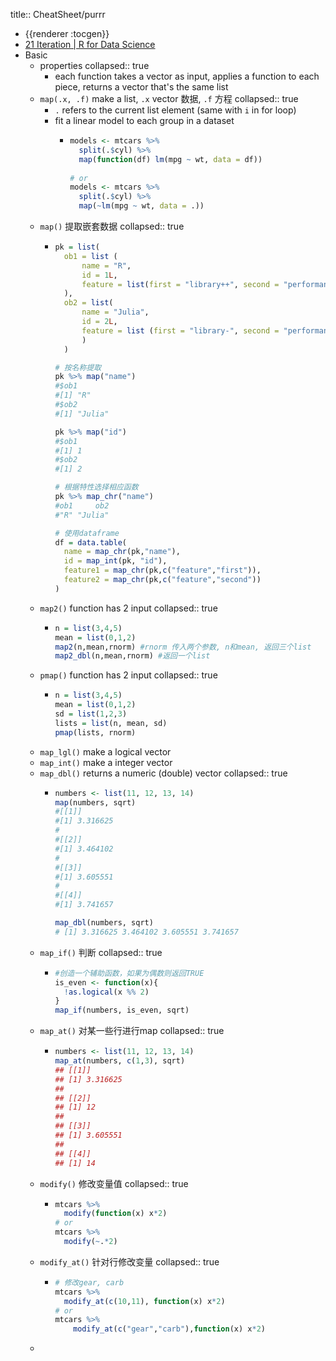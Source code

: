title:: CheatSheet/purrr

- {{renderer :tocgen}}
- [21 Iteration | R for Data Science](https://r4ds.had.co.nz/iteration.html#iteration)
- Basic
	- properties
	  collapsed:: true
		- each function takes a vector as input, applies a function to each piece, returns a vector that's the same list
	- `map(.x, .f)` make a list, `.x` vector 数据, `.f` 方程
	  collapsed:: true
		- `.` refers to the current list element (same with `i` in for loop)
		- fit a linear model to each group in a dataset
			- ```r
			  models <- mtcars %>% 
			    split(.$cyl) %>% 
			    map(function(df) lm(mpg ~ wt, data = df))
			        
			  # or
			  models <- mtcars %>% 
			    split(.$cyl) %>% 
			    map(~lm(mpg ~ wt, data = .))
			  ```
	- `map()` 提取嵌套数据
	  collapsed:: true
		- ```r
		  pk = list(
		  	ob1 = list (
		  		name = "R",
		  		id = 1L,
		  		feature = list(first = "library++", second = "performance-")
		  	),
		  	ob2 = list(
		  		name = "Julia",
		  		id = 2L,
		  		feature = list (first = "library-", second = "performance++")
		        )
		    )
		  
		  # 按名称提取
		  pk %>% map("name")
		  #$ob1
		  #[1] "R"
		  #$ob2
		  #[1] "Julia"
		  
		  pk %>% map("id")
		  #$ob1
		  #[1] 1
		  #$ob2
		  #[1] 2
		  
		  # 根据特性选择相应函数
		  pk %>% map_chr("name")
		  #ob1     ob2 
		  #"R" "Julia" 
		  
		  # 使用dataframe
		  df = data.table(
		    name = map_chr(pk,"name"),
		    id = map_int(pk, "id"),
		    feature1 = map_chr(pk,c("feature","first")),
		    feature2 = map_chr(pk,c("feature","second"))
		  )
		  ```
	- `map2()` function has 2 input
	  collapsed:: true
		- ```r
		  n = list(3,4,5) 
		  mean = list(0,1,2)
		  map2(n,mean,rnorm) #rnorm 传入两个参数, n和mean, 返回三个list
		  map2_dbl(n,mean,rnorm) #返回一个list
		  ```
	- `pmap()` function has 2 input
	  collapsed:: true
		- ```r
		  n = list(3,4,5)
		  mean = list(0,1,2)
		  sd = list(1,2,3)
		  lists = list(n, mean, sd)
		  pmap(lists, rnorm)
		  ```
	- `map_lgl()` make a logical vector
	- `map_int()` make a integer vector
	- `map_dbl()` returns a numeric (double) vector
	  collapsed:: true
		- ```r
		  numbers <- list(11, 12, 13, 14)
		  map(numbers, sqrt)
		  #[[1]]
		  #[1] 3.316625
		  #
		  #[[2]]
		  #[1] 3.464102
		  #
		  #[[3]]
		  #[1] 3.605551
		  #
		  #[[4]]
		  #[1] 3.741657
		  
		  map_dbl(numbers, sqrt)
		  # [1] 3.316625 3.464102 3.605551 3.741657
		  
		  ```
	- `map_if()` 判断
	  collapsed:: true
		- ```r
		  #创造一个辅助函数，如果为偶数则返回TRUE
		  is_even <- function(x){
		    !as.logical(x %% 2)
		  }
		  map_if(numbers, is_even, sqrt)
		  ```
	- `map_at()` 对某一些行进行map
	  collapsed:: true
		- ```r
		  numbers <- list(11, 12, 13, 14)
		  map_at(numbers, c(1,3), sqrt)
		  ## [[1]]
		  ## [1] 3.316625
		  ## 
		  ## [[2]]
		  ## [1] 12
		  ## 
		  ## [[3]]
		  ## [1] 3.605551
		  ## 
		  ## [[4]]
		  ## [1] 14
		  ```
	- `modify()` 修改变量值
	  collapsed:: true
		- ```r
		  mtcars %>%
		  	modify(function(x) x*2)     
		  # or
		  mtcars %>%
		  	modify(~.*2)   
		  ```
	- `modify_at()` 针对行修改变量
	  collapsed:: true
		- ```r
		  # 修改gear, carb
		  mtcars %>%
		  	modify_at(c(10,11), function(x) x*2)
		  # or
		  mtcars %>%
		      modify_at(c("gear","carb"),function(x) x*2)
		  ```
	-